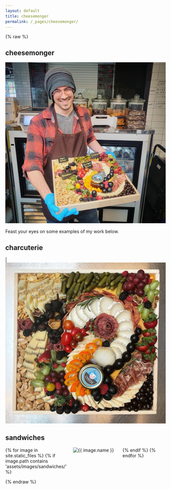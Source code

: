 ```yaml
---
layout: default
title: cheesemonger
permalink: /_pages/cheesemonger/
---
```


{% raw %}
## cheesemonger

![Cheesemonger Image](/assets/images/personal/cheesemonger.JPG)

Feast your eyes on some examples of my work below.

## charcuterie

|![cheeseboard1](/assets/images/charcuterie/cheeseboard1.jpeg)

## sandwiches

<div class="grid-container">
  {% for image in site.static_files %}
    {% if image.path contains 'assets/images/sandwiches/' %}
      <div class="grid-item">
        <img src="{{ site.baseurl }}{{ image.path }}" alt="{{ image.name }}" />
      </div>
    {% endif %}
  {% endfor %}
</div>

<style>
.grid-container {
  display: grid;
  grid-template-columns: repeat(3, 1fr);
  grid-gap: 20px;
}

.grid-item {
  width: 100%;
  margin-bottom: 20px;
}

.grid-item img {
  width: 100%;
  height: auto;
}
</style>
{% endraw %}
